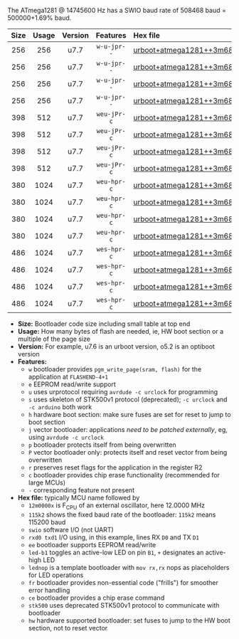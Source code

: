 The ATmega1281 @ 14745600 Hz has a SWIO baud rate of 508468 baud = 500000+1.69% baud.

|Size|Usage|Version|Features|Hex file|
|:-:|:-:|:-:|:-:|:--|
|256|256|u7.7|`w-u-jpr--`|[urboot+atmega1281++3m6864x++125k0_swio_rxd2_txd3_led+b5.hex](https://raw.githubusercontent.com/stefanrueger/urboot.hex/main/mcus/atmega1281/external_oscillator/fcpu++3m6864_Hz/br++125k0_bps/urboot+atmega1281++3m6864x++125k0_swio_rxd2_txd3_led+b5.hex)|
|256|256|u7.7|`w-u-jpr--`|[urboot+atmega1281++3m6864x++125k0_swio_rxd2_txd3_lednop.hex](https://raw.githubusercontent.com/stefanrueger/urboot.hex/main/mcus/atmega1281/external_oscillator/fcpu++3m6864_Hz/br++125k0_bps/urboot+atmega1281++3m6864x++125k0_swio_rxd2_txd3_lednop.hex)|
|256|256|u7.7|`w-u-jpr--`|[urboot+atmega1281++3m6864x++125k0_swio_rxe0_txe1_led+b5.hex](https://raw.githubusercontent.com/stefanrueger/urboot.hex/main/mcus/atmega1281/external_oscillator/fcpu++3m6864_Hz/br++125k0_bps/urboot+atmega1281++3m6864x++125k0_swio_rxe0_txe1_led+b5.hex)|
|256|256|u7.7|`w-u-jpr--`|[urboot+atmega1281++3m6864x++125k0_swio_rxe0_txe1_lednop.hex](https://raw.githubusercontent.com/stefanrueger/urboot.hex/main/mcus/atmega1281/external_oscillator/fcpu++3m6864_Hz/br++125k0_bps/urboot+atmega1281++3m6864x++125k0_swio_rxe0_txe1_lednop.hex)|
|398|512|u7.7|`weu-jPr-c`|[urboot+atmega1281++3m6864x++125k0_swio_rxd2_txd3_ee_led+b5_fr_ce.hex](https://raw.githubusercontent.com/stefanrueger/urboot.hex/main/mcus/atmega1281/external_oscillator/fcpu++3m6864_Hz/br++125k0_bps/urboot+atmega1281++3m6864x++125k0_swio_rxd2_txd3_ee_led+b5_fr_ce.hex)|
|398|512|u7.7|`weu-jPr-c`|[urboot+atmega1281++3m6864x++125k0_swio_rxd2_txd3_ee_lednop_fr_ce.hex](https://raw.githubusercontent.com/stefanrueger/urboot.hex/main/mcus/atmega1281/external_oscillator/fcpu++3m6864_Hz/br++125k0_bps/urboot+atmega1281++3m6864x++125k0_swio_rxd2_txd3_ee_lednop_fr_ce.hex)|
|398|512|u7.7|`weu-jPr-c`|[urboot+atmega1281++3m6864x++125k0_swio_rxe0_txe1_ee_led+b5_fr_ce.hex](https://raw.githubusercontent.com/stefanrueger/urboot.hex/main/mcus/atmega1281/external_oscillator/fcpu++3m6864_Hz/br++125k0_bps/urboot+atmega1281++3m6864x++125k0_swio_rxe0_txe1_ee_led+b5_fr_ce.hex)|
|398|512|u7.7|`weu-jPr-c`|[urboot+atmega1281++3m6864x++125k0_swio_rxe0_txe1_ee_lednop_fr_ce.hex](https://raw.githubusercontent.com/stefanrueger/urboot.hex/main/mcus/atmega1281/external_oscillator/fcpu++3m6864_Hz/br++125k0_bps/urboot+atmega1281++3m6864x++125k0_swio_rxe0_txe1_ee_lednop_fr_ce.hex)|
|380|1024|u7.7|`weu-hpr-c`|[urboot+atmega1281++3m6864x++125k0_swio_rxd2_txd3_ee_led+b5_fr_ce_hw.hex](https://raw.githubusercontent.com/stefanrueger/urboot.hex/main/mcus/atmega1281/external_oscillator/fcpu++3m6864_Hz/br++125k0_bps/urboot+atmega1281++3m6864x++125k0_swio_rxd2_txd3_ee_led+b5_fr_ce_hw.hex)|
|380|1024|u7.7|`weu-hpr-c`|[urboot+atmega1281++3m6864x++125k0_swio_rxd2_txd3_ee_lednop_fr_ce_hw.hex](https://raw.githubusercontent.com/stefanrueger/urboot.hex/main/mcus/atmega1281/external_oscillator/fcpu++3m6864_Hz/br++125k0_bps/urboot+atmega1281++3m6864x++125k0_swio_rxd2_txd3_ee_lednop_fr_ce_hw.hex)|
|380|1024|u7.7|`weu-hpr-c`|[urboot+atmega1281++3m6864x++125k0_swio_rxe0_txe1_ee_led+b5_fr_ce_hw.hex](https://raw.githubusercontent.com/stefanrueger/urboot.hex/main/mcus/atmega1281/external_oscillator/fcpu++3m6864_Hz/br++125k0_bps/urboot+atmega1281++3m6864x++125k0_swio_rxe0_txe1_ee_led+b5_fr_ce_hw.hex)|
|380|1024|u7.7|`weu-hpr-c`|[urboot+atmega1281++3m6864x++125k0_swio_rxe0_txe1_ee_lednop_fr_ce_hw.hex](https://raw.githubusercontent.com/stefanrueger/urboot.hex/main/mcus/atmega1281/external_oscillator/fcpu++3m6864_Hz/br++125k0_bps/urboot+atmega1281++3m6864x++125k0_swio_rxe0_txe1_ee_lednop_fr_ce_hw.hex)|
|486|1024|u7.7|`wes-hpr-c`|[urboot+atmega1281++3m6864x++125k0_swio_rxd2_txd3_ee_led+b5_fr_ce_stk500_hw.hex](https://raw.githubusercontent.com/stefanrueger/urboot.hex/main/mcus/atmega1281/external_oscillator/fcpu++3m6864_Hz/br++125k0_bps/urboot+atmega1281++3m6864x++125k0_swio_rxd2_txd3_ee_led+b5_fr_ce_stk500_hw.hex)|
|486|1024|u7.7|`wes-hpr-c`|[urboot+atmega1281++3m6864x++125k0_swio_rxd2_txd3_ee_lednop_fr_ce_stk500_hw.hex](https://raw.githubusercontent.com/stefanrueger/urboot.hex/main/mcus/atmega1281/external_oscillator/fcpu++3m6864_Hz/br++125k0_bps/urboot+atmega1281++3m6864x++125k0_swio_rxd2_txd3_ee_lednop_fr_ce_stk500_hw.hex)|
|486|1024|u7.7|`wes-hpr-c`|[urboot+atmega1281++3m6864x++125k0_swio_rxe0_txe1_ee_led+b5_fr_ce_stk500_hw.hex](https://raw.githubusercontent.com/stefanrueger/urboot.hex/main/mcus/atmega1281/external_oscillator/fcpu++3m6864_Hz/br++125k0_bps/urboot+atmega1281++3m6864x++125k0_swio_rxe0_txe1_ee_led+b5_fr_ce_stk500_hw.hex)|
|486|1024|u7.7|`wes-hpr-c`|[urboot+atmega1281++3m6864x++125k0_swio_rxe0_txe1_ee_lednop_fr_ce_stk500_hw.hex](https://raw.githubusercontent.com/stefanrueger/urboot.hex/main/mcus/atmega1281/external_oscillator/fcpu++3m6864_Hz/br++125k0_bps/urboot+atmega1281++3m6864x++125k0_swio_rxe0_txe1_ee_lednop_fr_ce_stk500_hw.hex)|

- **Size:** Bootloader code size including small table at top end
- **Usage:** How many bytes of flash are needed, ie, HW boot section or a multiple of the page size
- **Version:** For example, u7.6 is an urboot version, o5.2 is an optiboot version
- **Features:**
  + `w` bootloader provides `pgm_write_page(sram, flash)` for the application at `FLASHEND-4+1`
  + `e` EEPROM read/write support
  + `u` uses urprotocol requiring `avrdude -c urclock` for programming
  + `s` uses skeleton of STK500v1 protocol (deprecated); `-c urclock` and `-c arduino` both work
  + `h` hardware boot section: make sure fuses are set for reset to jump to boot section
  + `j` vector bootloader: applications *need to be patched externally*, eg, using `avrdude -c urclock`
  + `p` bootloader protects itself from being overwritten
  + `P` vector bootloader only: protects itself and reset vector from being overwritten
  + `r` preserves reset flags for the application in the register R2
  + `c` bootloader provides chip erase functionality (recommended for large MCUs)
  + `-` corresponding feature not present
- **Hex file:** typically MCU name followed by
  + `12m0000x` is F<sub>CPU</sub> of an external oscillator, here 12.0000 MHz
  + `115k2` shows the fixed baud rate of the bootloader: `115k2` means 115200 baud
  + `swio` software I/O (not UART)
  + `rxd0 txd1` I/O using, in this example, lines RX `D0` and TX `D1`
  + `ee` bootloader supports EEPROM read/write
  + `led-b1` toggles an active-low LED on pin `B1`, `+` designates an active-high LED
  + `lednop` is a template bootloader with `mov rx,rx` nops as placeholders for LED operations
  + `fr` bootloader provides non-essential code ("frills") for smoother error handling
  + `ce` bootloader provides a chip erase command
  + `stk500` uses deprecated STK500v1 protocol to communicate with bootloader
  + `hw` hardware supported bootloader: set fuses to jump to the HW boot section, not to reset vector
